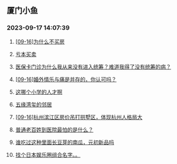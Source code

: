 ## 厦门小鱼 
### 2023-09-17 14:07:39

1. [[09-16]为什么不买房](http://bbs.xmfish.com/read-htm-tid-18073443.html)

2. [亏本买卖](http://bbs.xmfish.com/read-htm-tid-18073367.html)

3. [医保卡门诊为什么我从来没有进入统筹？难道我得了没有统筹的病？](http://bbs.xmfish.com/read-htm-tid-18073462.html)

4. [[09-16]婚外情乐与痛是并存的，你认可吗？](http://bbs.xmfish.com/read-htm-tid-18073436.html)

5. [这哪个小学的人才啊](http://bbs.xmfish.com/read-htm-tid-18073569.html)

6. [五缘湾玺的邻居](http://bbs.xmfish.com/read-htm-tid-18073453.html)

7. [[09-16]杭州滨江区房价吊打拱墅区，体现杭州人格局大](http://bbs.xmfish.com/read-htm-tid-18073555.html)

8. [普通老百姓到医院最怕的是什么？](http://bbs.xmfish.com/read-htm-tid-18073605.html)

9. [谁吃过这种里面长豆芽的南瓜，元初新品吗](http://bbs.xmfish.com/read-htm-tid-18073365.html)

10. [找个日本娱乐圈组合名字。。](http://bbs.xmfish.com/read-htm-tid-18073512.html)

